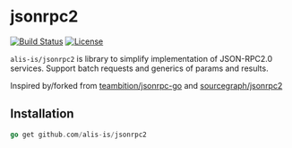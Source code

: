 # jsonrpc2

[![Build Status](https://img.shields.io/github/actions/workflow/status/alis-is/jsonrpc2/test.yaml?branch=main)](https://github.com/alis-is/jsonrpc2/actions/workflows/test.yml)
[![License](http://img.shields.io/badge/license-mit-blue.svg?style=flat-square)](https://raw.githubusercontent.com/teambition/jsonrpc-go/master/LICENSE)

`alis-is/jsonrpc2` is library to simplify implementation of JSON-RPC2.0 services. Support batch requests and generics of params and results.

Inspired by/forked from [teambition/jsonrpc-go](github.com/teambition/jsonrpc-go) and [sourcegraph/jsonrpc2](https://github.com/sourcegraph/jsonrpc2)

## Installation
```go
go get github.com/alis-is/jsonrpc2
```
